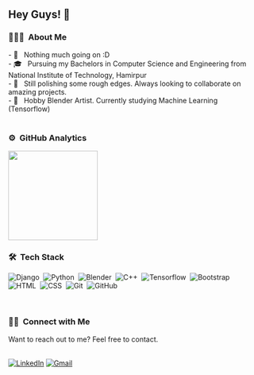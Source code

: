 <h2>Hey Guys! 👋</h2>
<h3> 👨🏻‍💻 &nbsp;About Me </h3>
- 🔭 &nbsp; Nothing much going on :D<br>
- 🎓 &nbsp; Pursuing my Bachelors in Computer Science and Engineering from National Institute of Technology, Hamirpur<br>
- 💼 &nbsp; Still polishing some rough edges. Always looking to collaborate on amazing projects.<br>
- 🌱 &nbsp; Hobby Blender Artist. Currently studying Machine Learning (Tensorflow) <br>
<br>

### ⚙️ &nbsp;GitHub Analytics

<a href="https://github.com/avishrantssh">
  <img height="180em" src="https://github-readme-stats.vercel.app/api?username=avishrantssh&theme=dracula&include_all_commits=true&count_private=true&show_icons=true" />
</a>

<br>

### 🛠 &nbsp;Tech Stack

![Django](https://img.shields.io/badge/django%20-%23092E20.svg?&style=for-the-badge&logo=django&logoColor=white)&nbsp;
![Python](https://img.shields.io/badge/python%20-%2314354C.svg?&style=for-the-badge&logo=python&logoColor=white)&nbsp;
![Blender](https://img.shields.io/badge/blender%20-%23F5792A.svg?&style=for-the-badge&logo=blender&logoColor=white)&nbsp;
![C++](https://img.shields.io/badge/c++%20-%2300599C.svg?&style=for-the-badge&logo=c%2B%2B&ogoColor=white)&nbsp;
![Tensorflow](https://img.shields.io/badge/TensorFlow%20-%23FF6F00.svg?&style=for-the-badge&logo=TensorFlow&logoColor=white)&nbsp;
![Bootstrap](https://img.shields.io/badge/-Bootstrap-05122A?&style=for-the-badge&logo=bootstrap&logoColor=563D7C)\
![HTML](https://img.shields.io/badge/html5%20-%23E34F26.svg?&style=for-the-badge&logo=html5&logoColor=white)&nbsp;
![CSS](https://img.shields.io/badge/css3%20-%231572B6.svg?&style=for-the-badge&logo=css3&logoColor=white)&nbsp;
![Git](https://img.shields.io/badge/git%20-%23F05033.svg?&style=for-the-badge&logo=git&logoColor=white)&nbsp;
![GitHub](https://img.shields.io/badge/github%20-%23121011.svg?&style=for-the-badge&logo=github&logoColor=white)&nbsp;


<br>
<h3>🤝🏻 &nbsp;Connect with Me </h3>
<p>
<p>Want to reach out to me? Feel free to contact.</p>
<br>
<a rel="noreferrer"href="https://www.linkedin.com/in/avishrant-sharma-1158591a2/" target="_blank" ><img alt="LinkedIn" src="https://img.shields.io/badge/linkedin%20-%230077B5.svg?&style=for-the-badge&logo=linkedin&logoColor=white"/></a>
<a href="mailto:avishrants@gmail.com"><img alt="Gmail" src="https://img.shields.io/badge/Gmail-D14836?style=for-the-badge&logo=gmail&logoColor=white" /></a>
</p>
